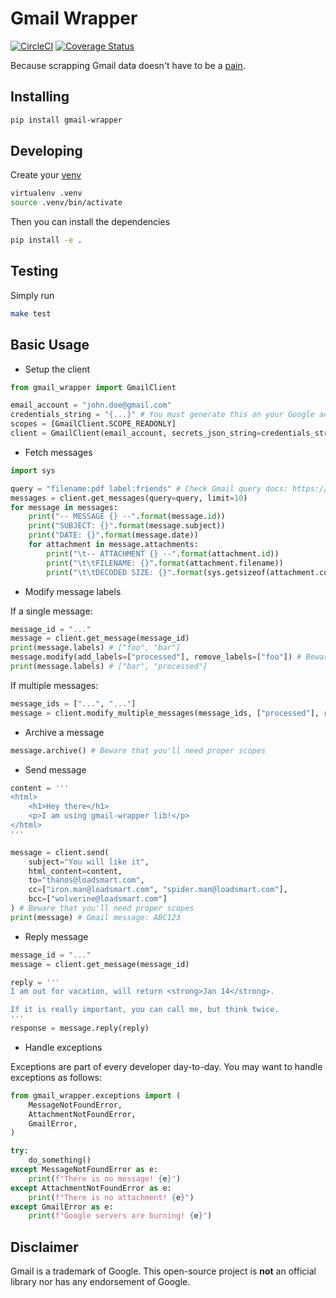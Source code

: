 # Gmail Wrapper

[![CircleCI](https://circleci.com/gh/loadsmart/gmail-wrapper/tree/master.svg?style=svg&circle-token=110f54407b50c79865fe1f9b4352e213bc68504b)](https://circleci.com/gh/loadsmart/gmail-wrapper/tree/master)
[![Coverage Status](https://coveralls.io/repos/github/loadsmart/gmail-wrapper/badge.svg?branch=master)](https://coveralls.io/github/loadsmart/gmail-wrapper?branch=master)

Because scrapping Gmail data doesn't have to be a [pain](https://googleapis.github.io/google-api-python-client/docs/dyn/gmail_v1.html).

## Installing

```sh
pip install gmail-wrapper
```

## Developing

Create your [venv](https://packaging.python.org/tutorials/installing-packages/#creating-virtual-environments)

```sh
virtualenv .venv
source .venv/bin/activate
```

Then you can install the dependencies

```sh
pip install -e .
```

## Testing

Simply run

```sh
make test
```

## Basic Usage

- Setup the client

```python
from gmail_wrapper import GmailClient

email_account = "john.doe@gmail.com"
credentials_string = "{...}" # You must generate this on your Google account
scopes = [GmailClient.SCOPE_READONLY]
client = GmailClient(email_account, secrets_json_string=credentials_string, scopes=scopes)
```

- Fetch messages

```python
import sys

query = "filename:pdf label:friends" # Check Gmail query docs: https://support.google.com/mail/answer/7190
messages = client.get_messages(query=query, limit=10)
for message in messages:
    print("-- MESSAGE {} --".format(message.id))
    print("SUBJECT: {}".format(message.subject))
    print("DATE: {}".format(message.date))
    for attachment in message.attachments:
        print("\t-- ATTACHMENT {} --".format(attachment.id))
        print("\t\tFILENAME: {}".format(attachment.filename))
        print("\t\tDECODED SIZE: {}".format(sys.getsizeof(attachment.content)))
```

- Modify message labels

If a single message:

```python
message_id = "..."
message = client.get_message(message_id)
print(message.labels) # ["foo", "bar"]
message.modify(add_labels=["processed"], remove_labels=["foo"]) # Beware that you'll need proper scopes
print(message.labels) # ["bar", "processed"]
```

If multiple messages:

```python
message_ids = ["...", "..."]
message = client.modify_multiple_messages(message_ids, ["processed"], remove_labels=["foo"])
```

- Archive a message

```python
message.archive() # Beware that you'll need proper scopes
```

- Send message

```python
content = '''
<html>
    <h1>Hey there</h1>
    <p>I am using gmail-wrapper lib!</p>
</html>
'''

message = client.send(
    subject="You will like it",
    html_content=content,
    to="thanos@loadsmart.com",
    cc=["iron.man@loadsmart.com", "spider.man@loadsmart.com"],
    bcc=["wolverine@loadsmart.com"]
) # Beware that you'll need proper scopes
print(message) # Gmail message: ABC123
```

- Reply message

```python
message_id = "..."
message = client.get_message(message_id)

reply = '''
I am out for vacation, will return <strong>Jan 14</strong>.

If it is really important, you can call me, but think twice.
'''
response = message.reply(reply)
```

- Handle exceptions

Exceptions are part of every developer day-to-day. You may want to handle exceptions as follows:

```python
from gmail_wrapper.exceptions import (
    MessageNotFoundError,
    AttachmentNotFoundError,
    GmailError,
)

try:
    do_something()
except MessageNotFoundError as e:
    print(f"There is no message! {e}")
except AttachmentNotFoundError as e:
    print(f"There is no attachment! {e}")
except GmailError as e:
    print(f"Google servers are burning! {e}")
```

## Disclaimer

Gmail is a trademark of Google. This open-source project is **not** an official library nor has any endorsement of Google.
